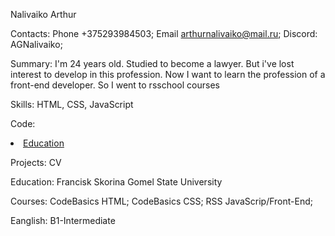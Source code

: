 Nalivaiko Arthur 

Contacts: Phone +375293984503; Email arthurnalivaiko@mail.ru; Discord: AGNalivaiko;

Summary: I'm 24 years old. Studied to become a lawyer. But i've lost interest to develop in this profession. Now I want to learn the profession of a front-end developer. So I went to rsschool courses

Skills: HTML, CSS, JavaScript

Code: <li class="nav-item"><a href="#education" class="nav-link">Education</a></li>

Projects: CV

Education: Francisk Skorina Gomel State University

Courses: CodeBasics HTML; CodeBasics CSS; RSS JavaScrip/Front-End;

Eanglish: B1-Intermediate
